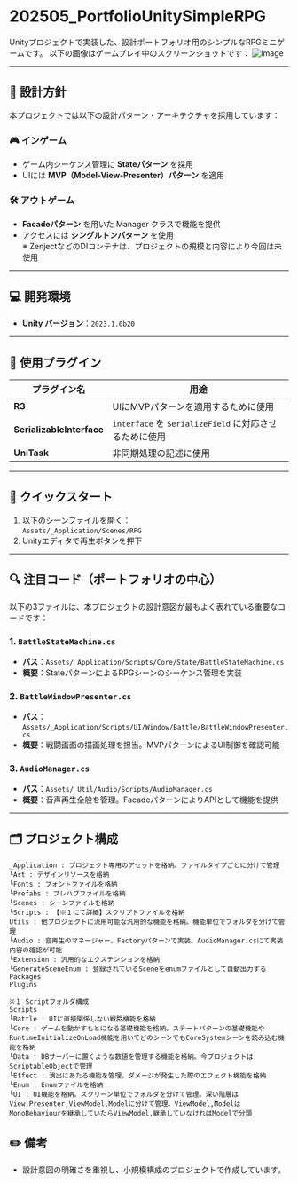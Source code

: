 # 202505_PortfolioUnitySimpleRPG
Unityプロジェクトで実装した、設計ポートフォリオ用のシンプルなRPGミニゲームです。
以下の画像はゲームプレイ中のスクリーンショットです：
![Image](https://github.com/user-attachments/assets/0a48b112-3f79-446f-a02c-0072abb6405f)


---

## 🧠 設計方針

本プロジェクトでは以下の設計パターン・アーキテクチャを採用しています：

### 🎮 インゲーム
- ゲーム内シーケンス管理に **Stateパターン** を採用
- UIには **MVP（Model-View-Presenter）パターン** を適用

### 🛠 アウトゲーム
- **Facadeパターン** を用いた Manager クラスで機能を提供
- アクセスには **シングルトンパターン** を使用  
  ※ ZenjectなどのDIコンテナは、プロジェクトの規模と内容により今回は未使用

---

## 💻 開発環境

- **Unity バージョン**：`2023.1.0b20`

---

## 🔌 使用プラグイン

| プラグイン名             | 用途                                               |
|--------------------------|----------------------------------------------------|
| **R3**                   | UIにMVPパターンを適用するために使用               |
| **SerializableInterface**| `interface` を `SerializeField` に対応させるために使用 |
| **UniTask**              | 非同期処理の記述に使用                             |

---

## 🚀 クイックスタート

1. 以下のシーンファイルを開く：  
   `Assets/_Application/Scenes/RPG`
2. Unityエディタで再生ボタンを押下

---

## 🔍 注目コード（ポートフォリオの中心）

以下の3ファイルは、本プロジェクトの設計意図が最もよく表れている重要なコードです：

### 1. `BattleStateMachine.cs`
- **パス**：`Assets/_Application/Scripts/Core/State/BattleStateMachine.cs`  
- **概要**：StateパターンによるRPGシーンのシーケンス管理を実装

### 2. `BattleWindowPresenter.cs`
- **パス**：`Assets/_Application/Scripts/UI/Window/Battle/BattleWindowPresenter.cs`  
- **概要**：戦闘画面の描画処理を担当。MVPパターンによるUI制御を確認可能

### 3. `AudioManager.cs`
- **パス**：`Assets/_Util/Audio/Scripts/AudioManager.cs`  
- **概要**：音声再生全般を管理。FacadeパターンによりAPIとして機能を提供

---

## 🗂 プロジェクト構成

```
_Application : プロジェクト専用のアセットを格納。ファイルタイプごとに分けて管理
└Art : デザインリソースを格納
└Fonts : フォントファイルを格納
└Prefabs : プレハブファイルを格納
└Scenes : シーンファイルを格納
└Scripts : 【※１にて詳細】スクリプトファイルを格納
Utils : 他プロジェクトに流用可能な汎用的な機能を格納。機能単位でフォルダを分けて管理
└Audio : 音再生のマネージャー。Factoryパターンで実装。AudioManager.csにて実装内容の確認が可能
└Extension : 汎用的なエクステンションを格納
└GenerateSceneEnum : 登録されているSceneをenumファイルとして自動出力する
Packages
Plugins
```

```
※１ Scriptフォルダ構成
Scripts
└Battle : UIに直接関係しない戦闘機能を格納
└Core : ゲームを動かすもとになる基礎機能を格納。ステートパターンの基礎機能やRuntimeInitializeOnLoad機能を用いてどのシーンでもCoreSystemシーンを読み込む機能を格納
└Data : DBサーバーに置くような数値を管理する機能を格納。今プロジェクトはScriptableObjectで管理
└Effect : 演出にあたる機能を管理。ダメージが発生した際のエフェクト機能を格納
└Enum : Enumファイルを格納
└UI : UI機能を格納。スクリーン単位でフォルダを分けて管理。深い階層はView,Presenter,ViewModel,Modelに分けて管理。ViewModel,ModelはMonoBehaviourを継承していたらViewModel,継承していなければModelで分類
```

## ✏️ 備考

- 設計意図の明確さを重視し、小規模構成のプロジェクトで作成しています。